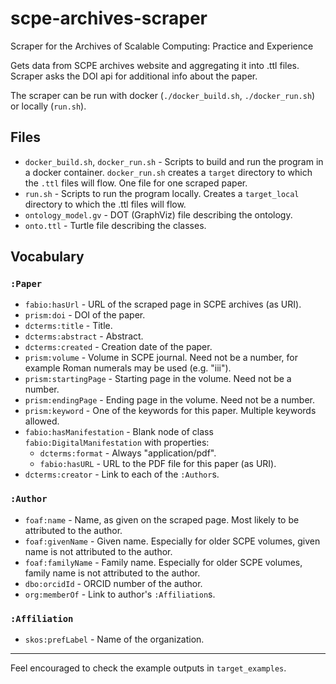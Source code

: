 # scpe-archives-scraper
Scraper for the Archives of Scalable Computing: Practice and Experience

Gets data from SCPE archives website and aggregating it into .ttl files. Scraper asks the DOI api for additional info about the paper.

The scraper can be run with docker (`./docker_build.sh`, `./docker_run.sh`) or locally (`run.sh`).

## Files
* `docker_build.sh`, `docker_run.sh` - Scripts to build and run the program in a docker container. `docker_run.sh` creates a `target` directory to which the `.ttl` files will flow. One file for one scraped paper.
* `run.sh` - Scripts to run the program locally. Creates a `target_local` directory to which the .ttl files will flow.
* `ontology_model.gv` - DOT (GraphViz) file describing the ontology.
* `onto.ttl` - Turtle file describing the classes.

## Vocabulary
### `:Paper`

* `fabio:hasUrl` - URL of the scraped page in SCPE archives (as URI).
* `prism:doi` - DOI of the paper.
* `dcterms:title` - Title.
* `dcterms:abstract` - Abstract.
* `dcterms:created` - Creation date of the paper.
* `prism:volume` - Volume in SCPE journal. Need not be a number, for example Roman numerals may be used (e.g. "iii").
* `prism:startingPage` - Starting page in the volume. Need not be a number.
* `prism:endingPage` - Ending page in the volume. Need not be a number.
* `prism:keyword` - One of the keywords for this paper. Multiple keywords allowed.
* `fabio:hasManifestation` - Blank node of class `fabio:DigitalManifestation` with properties:
	* `dcterms:format` - Always "application/pdf".
	* `fabio:hasURL` - URL to the PDF file for this paper (as URI).
* `dcterms:creator` - Link to each of the `:Author`s.

### `:Author`
* `foaf:name` - Name, as given on the scraped page. Most likely to be attributed to the author.
* `foaf:givenName` - Given name. Especially for older SCPE volumes, given name is not attributed to the author.
* `foaf:familyName` - Family name. Especially for older SCPE volumes, family name is not attributed to the author.
* `dbo:orcidId` - ORCID number of the author.
* `org:memberOf` - Link to author's `:Affiliation`s.

### `:Affiliation`
* `skos:prefLabel` - Name of the organization.

***

Feel encouraged to check the example outputs in `target_examples`.
